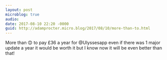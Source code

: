```yaml
---
layout: post
microblog: true
audio: 
date: 2017-08-10 22:20 -0000
guid: http://adamprocter.micro.blog/2017/08/10/more-than-to.html
---
```

More than 😊 to pay £36 a year for @Ulyssesapp even if there was 1 major update a year it would be worth it but I know now it will be even better than that!
